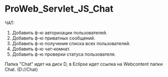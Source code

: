# ProWeb_Servlet_JS_Chat

ЧАТ:
1. Добавить ф-ю авторизации пользователей.
2. Добавить ф-ю приватных сообщений.
3. Добавить ф-ю получения списка всех
пользователей.
4. Добавить ф-ю чат-комнат.
5. Добавить ф-ю проверки статуса пользователя.


Папка "Chat" идет на диск D, в Eclipse идет ссылка на Webcontent папки Chat. 
(D://Chat) 

